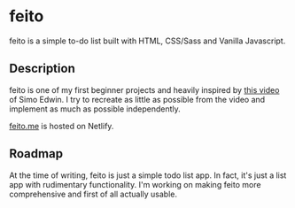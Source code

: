 # feito

feito is a simple to-do list built with HTML, CSS/Sass and Vanilla Javascript.

## Description

feito is one of my first beginner projects and heavily inspired by [this video](https://www.youtube.com/watch?v=Ttf3CEsEwMQ) of Simo Edwin. I try to recreate as little as possible from the video and implement as much as possible independently.

[feito.me](https://www.feito.me/) is hosted on Netlify.

## Roadmap

At the time of writing, feito is just a simple todo list app. In fact, it's just a list app with rudimentary functionality. I'm working on making feito more comprehensive and first of all actually usable.
